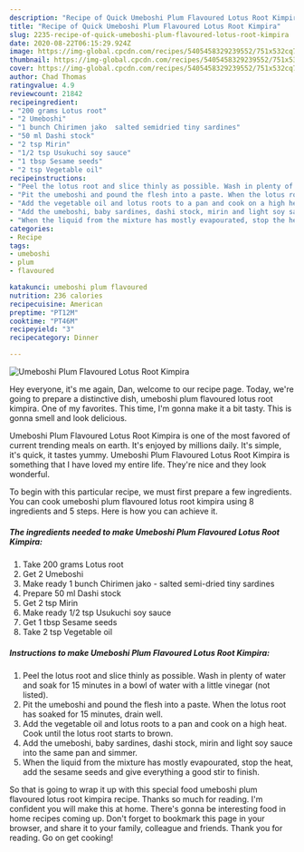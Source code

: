```yaml
---
description: "Recipe of Quick Umeboshi Plum Flavoured Lotus Root Kimpira"
title: "Recipe of Quick Umeboshi Plum Flavoured Lotus Root Kimpira"
slug: 2235-recipe-of-quick-umeboshi-plum-flavoured-lotus-root-kimpira
date: 2020-08-22T06:15:29.924Z
image: https://img-global.cpcdn.com/recipes/5405458329239552/751x532cq70/umeboshi-plum-flavoured-lotus-root-kimpira-recipe-main-photo.jpg
thumbnail: https://img-global.cpcdn.com/recipes/5405458329239552/751x532cq70/umeboshi-plum-flavoured-lotus-root-kimpira-recipe-main-photo.jpg
cover: https://img-global.cpcdn.com/recipes/5405458329239552/751x532cq70/umeboshi-plum-flavoured-lotus-root-kimpira-recipe-main-photo.jpg
author: Chad Thomas
ratingvalue: 4.9
reviewcount: 21842
recipeingredient:
- "200 grams Lotus root"
- "2 Umeboshi"
- "1 bunch Chirimen jako  salted semidried tiny sardines"
- "50 ml Dashi stock"
- "2 tsp Mirin"
- "1/2 tsp Usukuchi soy sauce"
- "1 tbsp Sesame seeds"
- "2 tsp Vegetable oil"
recipeinstructions:
- "Peel the lotus root and slice thinly as possible. Wash in plenty of water and soak for 15 minutes in a bowl of water with a little vinegar (not listed)."
- "Pit the umeboshi and pound the flesh into a paste. When the lotus root has soaked for 15 minutes, drain well."
- "Add the vegetable oil and lotus roots to a pan and cook on a high heat. Cook until the lotus root starts to brown."
- "Add the umeboshi, baby sardines, dashi stock, mirin and light soy sauce into the same pan and simmer."
- "When the liquid from the mixture has mostly evapourated, stop the heat, add the sesame seeds and give everything a good stir to finish."
categories:
- Recipe
tags:
- umeboshi
- plum
- flavoured

katakunci: umeboshi plum flavoured 
nutrition: 236 calories
recipecuisine: American
preptime: "PT12M"
cooktime: "PT46M"
recipeyield: "3"
recipecategory: Dinner

---
```



![Umeboshi Plum Flavoured Lotus Root Kimpira](https://img-global.cpcdn.com/recipes/5405458329239552/751x532cq70/umeboshi-plum-flavoured-lotus-root-kimpira-recipe-main-photo.jpg)

Hey everyone, it's me again, Dan, welcome to our recipe page. Today, we're going to prepare a distinctive dish, umeboshi plum flavoured lotus root kimpira. One of my favorites. This time, I'm gonna make it a bit tasty. This is gonna smell and look delicious.



Umeboshi Plum Flavoured Lotus Root Kimpira is one of the most favored of current trending meals on earth. It's enjoyed by millions daily. It's simple, it's quick, it tastes yummy. Umeboshi Plum Flavoured Lotus Root Kimpira is something that I have loved my entire life. They're nice and they look wonderful.


To begin with this particular recipe, we must first prepare a few ingredients. You can cook umeboshi plum flavoured lotus root kimpira using 8 ingredients and 5 steps. Here is how you can achieve it.

<!--inarticleads1-->

##### The ingredients needed to make Umeboshi Plum Flavoured Lotus Root Kimpira:

1. Take 200 grams Lotus root
1. Get 2 Umeboshi
1. Make ready 1 bunch Chirimen jako - salted semi-dried tiny sardines
1. Prepare 50 ml Dashi stock
1. Get 2 tsp Mirin
1. Make ready 1/2 tsp Usukuchi soy sauce
1. Get 1 tbsp Sesame seeds
1. Take 2 tsp Vegetable oil




<!--inarticleads2-->

##### Instructions to make Umeboshi Plum Flavoured Lotus Root Kimpira:

1. Peel the lotus root and slice thinly as possible. Wash in plenty of water and soak for 15 minutes in a bowl of water with a little vinegar (not listed).
1. Pit the umeboshi and pound the flesh into a paste. When the lotus root has soaked for 15 minutes, drain well.
1. Add the vegetable oil and lotus roots to a pan and cook on a high heat. Cook until the lotus root starts to brown.
1. Add the umeboshi, baby sardines, dashi stock, mirin and light soy sauce into the same pan and simmer.
1. When the liquid from the mixture has mostly evapourated, stop the heat, add the sesame seeds and give everything a good stir to finish.




So that is going to wrap it up with this special food umeboshi plum flavoured lotus root kimpira recipe. Thanks so much for reading. I'm confident you will make this at home. There's gonna be interesting food in home recipes coming up. Don't forget to bookmark this page in your browser, and share it to your family, colleague and friends. Thank you for reading. Go on get cooking!
